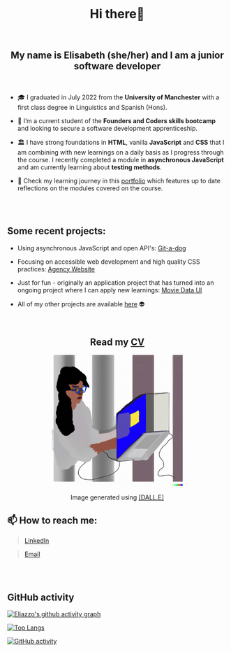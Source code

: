 <br>
<h1 align="center">Hi there👋</h1>
<br>
<h2 align="center">My name is Elisabeth (she/her) and I am a junior software developer</h2>
<br>


- 🎓 I graduated in July 2022 from the **University of Manchester** with a first class degree in Linguistics and Spanish (Hons).

- 🌱 I’m a current student of the **Founders and Coders skills bootcamp** and looking to secure a software development apprenticeship.

- 🏛️ I have strong foundations in **HTML**, vanilla **JavaScript** and **CSS** that I am combining with new learnings on a daily basis as I progress through the course. I recently completed a module in **asynchronous JavaScript** and am currently learning about **testing methods**.

- 📓 Check my learning journey in this [portfolio](https://github.com/fac27/eliazzo-portfolio) which features up to date reflections on the modules covered on the course.

<br>
<br>


## Some recent projects:

- Using asynchronous JavaScript and open API's: <a href="https://fac27.github.io/Git-a-dog/">Git-a-dog</a><br>

- Focusing on accessible web development and high quality CSS practices: <a href="https://github.com/fac27/agency-website">Agency Website</a><br>

- Just for fun - originally an application project that has turned into an ongoing project where I can apply new learnings: <a href="https://github.com/eliazzo/Movie-data">Movie Data UI</a><br>

- All of my other projects are available [here](https://github.com/eliazzo?tab=repositories) 👽


<br>


<h2 align="center">Read my <a href="https://www.canva.com/design/DAFaqu380dg/MLdirn4-TqpYfbGtuBygqw/view?utm_content=DAFaqu380dg&utm_campaign=designshare&utm_medium=link&utm_source=publishsharelink">CV</a></h2>
  
<p align="center"><img src="DALL.E.png" width="300" alt="Woman coding"></p>

<p align="center">Image generated using <a href="https://openai.com/dall-e-2/">[DALL.E]</a></p>


## 📫  How to reach me:

> [LinkedIn](https://www.linkedin.com/in/elisabeth-azzopardi-b3496a247/)

> [Email](bethazz@hotmail.co.uk)

<br>
<br>
  

## GitHub activity

[![Eliazzo's github activity graph](https://github-readme-activity-graph.cyclic.app/graph?username=eliazzo&theme=minimal)](https://github.com/ashutosh00710/github-readme-activity-graph)

[![Top Langs](https://github-readme-stats.vercel.app/api/top-langs/?username=eliazzo&theme=blueberry_duo)](https://github.com/eliazzo/github-readme-stats)

[![GitHub activity](https://streak-stats.demolab.com/?user=eliazzo&theme=blueberry_duo)](https://git.io/streak-stats)



